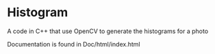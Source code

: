 # Histogram
A code in C++ that use OpenCV to generate the histograms for a photo

Documentation is found in Doc/html/index.html

